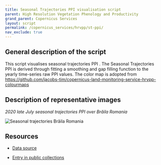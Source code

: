 ```yaml
---
title: Seasonal Trajectories PPI visualisation script
parent: High Resolution Vegetation Phenology and Productivity
grand_parent: Copernicus Services
layout: script
permalink: /copernicus_services/hrvpp/st-ppi/
nav_exclude: true
---
```



## General description of the script  
This script visualises seasonal trajectories PPI . The Seasonal Trajectories PPI is derived through fitting a smoothing and gap filling function to the yearly time-series raw PPI values. The color map is adopted from https://github.com/jacobs-tim/copernicus-land-monitoring-service-hrvpp-colourmaps 

  
## Description of representative images
*2020 late July seasonal trajectories PPI over  Brăila Romania* 

![Seasonal trajectories Brăila Romania](fig/braila-romania.PNG)  

## Resources

- [Data source](https://land.copernicus.eu/pan-european/biophysical-parameters/high-resolution-vegetation-phenology-and-productivity/seasonal-trajectories)

- [Entry in public collections](https://github.com/sentinel-hub/public-collections/tree/main/collections/seasonal-trajectories)
